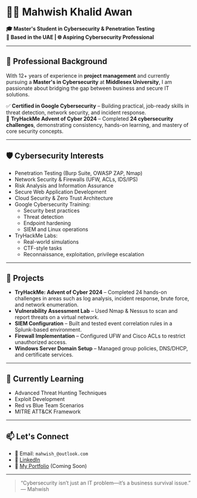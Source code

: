 # 👩‍💻 Mahwish Khalid Awan

**🎓 Master's Student in Cybersecurity & Penetration Testing**  
**📍 Based in the UAE | 🌐 Aspiring Cybersecurity Professional**

---

## 💼 Professional Background

With 12+ years of experience in **project management** and currently pursuing a **Master's in Cybersecurity** at **Middlesex University**, I am passionate about bridging the gap between business and secure IT solutions.

✅ **Certified in Google Cybersecurity** – Building practical, job-ready skills in threat detection, network security, and incident response.  
🏅 **TryHackMe Advent of Cyber 2024** – Completed **24 cybersecurity challenges**, demonstrating consistency, hands-on learning, and mastery of core security concepts.

---

## 🛡️ Cybersecurity Interests

- Penetration Testing (Burp Suite, OWASP ZAP, Nmap)
- Network Security & Firewalls (UFW, ACLs, IDS/IPS)
- Risk Analysis and Information Assurance
- Secure Web Application Development
- Cloud Security & Zero Trust Architecture
- Google Cybersecurity Training:  
  - Security best practices  
  - Threat detection  
  - Endpoint hardening  
  - SIEM and Linux operations  
- TryHackMe Labs:  
  - Real-world simulations  
  - CTF-style tasks  
  - Reconnaissance, exploitation, privilege escalation

---

## 🧪 Projects

- **TryHackMe: Advent of Cyber 2024** – Completed 24 hands-on challenges in areas such as log analysis, incident response, brute force, and network enumeration.
- **Vulnerability Assessment Lab** – Used Nmap & Nessus to scan and report threats on a virtual network.
- **SIEM Configuration** – Built and tested event correlation rules in a Splunk-based environment.
- **Firewall Implementation** – Configured UFW and Cisco ACLs to restrict unauthorized access.
- **Windows Server Domain Setup** – Managed group policies, DNS/DHCP, and certificate services.

---

## 🌱 Currently Learning

- Advanced Threat Hunting Techniques  
- Exploit Development  
- Red vs Blue Team Scenarios  
- MITRE ATT&CK Framework  

---

## 📫 Let's Connect

- 💌 Email: `mahwish_@outlook.com`  
- 💼 [LinkedIn](https://www.linkedin.com/in/mahwish-khalid-awan/)  
- 📁 [My Portfolio](#) (Coming Soon)

---

> “Cybersecurity isn’t just an IT problem—it’s a business survival issue.”  
> — Mahwish

